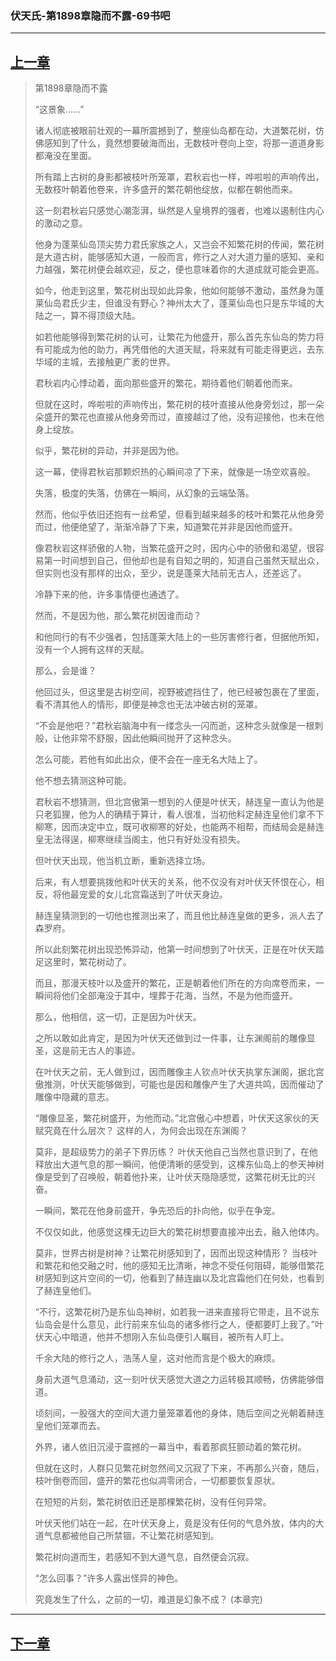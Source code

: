 ### 伏天氏-第1898章隐而不露-69书吧

--------
[上一章](./d1f82184cb6213725ad6128654cd476f.md)
--------


>
>
>
>第1898章隐而不露
>
>“这景象……”
>
>诸人彻底被眼前壮观的一幕所震撼到了，整座仙岛都在动，大道繁花树，仿佛感知到了什么，竟然想要破海而出，无数枝叶卷向上空，将那一道道身影都淹没在里面。
>
>所有踏上古树的身影都被枝叶所笼罩，君秋岩也一样，哗啦啦的声响传出，无数枝叶朝着他卷来，许多盛开的繁花朝他绽放，似都在朝他而来。
>
>这一刻君秋岩只感觉心潮澎湃，纵然是人皇境界的强者，也难以遏制住内心的激动之意。
>
>他身为蓬莱仙岛顶尖势力君氏家族之人，又岂会不知繁花树的传闻，繁花树是大道古树，能够感知大道，一般而言，修行之人对大道力量的感知、亲和力越强，繁花树便会越欢迎，反之，便也意味着你的大道成就可能会更高。
>
>如今，他走到这里，繁花树出现如此异象，他如何能够不激动，虽然身为蓬莱仙岛君氏少主，但谁没有野心？神州太大了，蓬莱仙岛也只是东华域的大陆之一，算不得顶级大陆。
>
>如若他能够得到繁花树的认可，让繁花为他盛开，那么首先东仙岛的势力将有可能成为他的助力，再凭借他的大道天赋，将来就有可能走得更远，去东华域的主城，去接触更广袤的世界。
>
>君秋岩内心悸动着，面向那些盛开的繁花，期待着他们朝着他而来。
>
>但就在这时，哗啦啦的声响传出，繁花树的枝叶直接从他身旁划过，那一朵朵盛开的繁花也直接从他身旁而过，直接越过了他，没有迎接他，也未在他身上绽放。
>
>似乎，繁花树的异动，并非是因为他。
>
>这一幕，使得君秋岩那颗炽热的心瞬间凉了下来，就像是一场空欢喜般。
>
>失落，极度的失落，仿佛在一瞬间，从幻象的云端坠落。
>
>然而，他似乎依旧还抱有一丝希望，但看到越来越多的枝叶和繁花从他身旁而过，他便绝望了，渐渐冷静了下来，知道繁花并非是因他而盛开。
>
>像君秋岩这样骄傲的人物，当繁花盛开之时，因内心中的骄傲和渴望，很容易第一时间想到自己，但他却也是有自知之明的，知道自己虽然天赋出众，但实则也没有那样的出众，至少，说是蓬莱大陆前无古人，还差远了。
>
>冷静下来的他，许多事情便也通透了。
>
>然而，不是因为他，那么繁花树因谁而动？
>
>和他同行的有不少强者，包括蓬莱大陆上的一些厉害修行者，但据他所知，没有一个人拥有这样的天赋。
>
>那么，会是谁？
>
>他回过头，但这里是古树空间，视野被遮挡住了，他已经被包裹在了里面，看不清其他人的情形，即便是神念也无法冲破古树的笼罩。
>
>“不会是他吧？”君秋岩脑海中有一缕念头一闪而逝，这种念头就像是一根刺般，让他非常不舒服，因此他瞬间抛开了这种念头。
>
>怎么可能，若他有如此出众，便不会在一座无名大陆上了。
>
>他不想去猜测这种可能。
>
>君秋岩不想猜测，但北宫傲第一想到的人便是叶伏天，赫连皇一直认为他是只老狐狸，他为人的确精于算计，看人很准，当初他料定赫连皇他们拿不下柳寒，因而决定中立，既可收柳寒的好处，也能两不相帮，而结局会是赫连皇无法得逞，柳寒继续当阁主，他只有好处没有损失。
>
>但叶伏天出现，他当机立断，重新选择立场。
>
>后来，有人想要挑拨他和叶伏天的关系，他不仅没有对叶伏天怀恨在心，相反，将他最宠爱的女儿北宫霜送到了叶伏天身边。
>
>赫连皇猜测到的一切他也推测出来了，而且他比赫连皇做的更多，派人去了森罗府。
>
>所以此刻繁花树出现恐怖异动，他第一时间想到了叶伏天，正是在叶伏天踏足这里时，繁花树动了。
>
>而且，那漫天枝叶以及盛开的繁花，正是朝着他们所在的方向席卷而来，一瞬间将他们全部淹没于其中，埋葬于花海，当然，不是为他而盛开。
>
>那么，他相信，这一切，正是因为叶伏天。
>
>之所以敢如此肯定，是因为叶伏天还做到过一件事，让东渊阁前的雕像显圣，这是前无古人的事迹。
>
>在叶伏天之前，无人做到过，因而雕像主人钦点叶伏天执掌东渊阁，据北宫傲推测，叶伏天能够做到，可能也是因和雕像产生了大道共鸣，因而催动了雕像中隐藏的意志。
>
>“雕像显圣，繁花树盛开，为他而动。”北宫傲心中想着，叶伏天这家伙的天赋究竟在什么层次？
>这样的人，为何会出现在东渊阁？
>
>莫非，是超级势力的弟子下界历练？
>叶伏天他自己当然也意识到了，在他释放出大道气息的那一瞬间，他便清晰的感受到，这棵东仙岛上的参天神树像是受到了召唤般，朝着他扑来，让叶伏天隐隐感觉，这繁花树无比的兴奋。
>
>一瞬间，繁花在他身前盛开，争先恐后的扑向他，似乎在争宠。
>
>不仅仅如此，他感觉这棵无边巨大的繁花树想要直接冲出去，融入他体内。
>
>莫非，世界古树是树神？让繁花树感知到了，因而出现这种情形？
>当枝叶和繁花和他交融之时，他的感知无比清晰，神念不受任何阻碍，能够借繁花树感知到这片空间的一切，他看到了赫连幽以及北宫霜他们在何处，也看到了赫连皇他们。
>
>“不行，这繁花树乃是东仙岛神树，如若我一进来直接将它带走，且不说东仙岛会是什么意见，此行前来东仙岛的诸多修行之人，便都要盯上我了。”叶伏天心中暗道，他并不想刚入东仙岛便引人瞩目，被所有人盯上。
>
>千余大陆的修行之人，浩荡人皇，这对他而言是个极大的麻烦。
>
>身前大道气息涌动，这一刻叶伏天感觉大道之力运转极其顺畅，仿佛能够借道。
>
>顷刻间，一股强大的空间大道力量笼罩着他的身体，随后空间之光朝着赫连皇他们笼罩而去。
>
>外界，诸人依旧沉浸于震撼的一幕当中，看着那疯狂颤动着的繁花树。
>
>但就在这时，人群只见繁花树忽然间又沉寂了下来，不再那么兴奋，随后，枝叶倒卷而回，盛开的繁花也似凋零闭合，一切都要恢复原状。
>
>在短短的片刻，繁花树依旧还是那棵繁花树，没有任何异常。
>
>叶伏天他们站在一起，在叶伏天身上，竟是没有任何的气息外放，体内的大道气息都被他自己所禁锢，不让繁花树感知到。
>
>繁花树向道而生，若感知不到大道气息，自然便会沉寂。
>
>“怎么回事？”许多人露出怪异的神色。
>
>究竟发生了什么，之前的一切，难道是幻象不成？
>(本章完)
>
>

--------
[下一章](./014e3c68b311fbfa0240b6f16e300c8e.md)
--------
